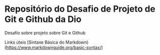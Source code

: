 #  Repositório do Desafio de Projeto de Git e Github da Dio 
Desafio sobre projeto sobre Git e Github

Links úteis 
[Sintaxe Básica do Markdown)(https://www.markdownguide.org/basic-syntax/)
